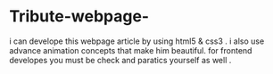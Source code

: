 # Tribute-webpage-
i can develope this webpage article by using html5 &amp; css3 . i also use advance animation concepts that make him beautiful. for frontend developes you must be check and paratics yourself as well . 
